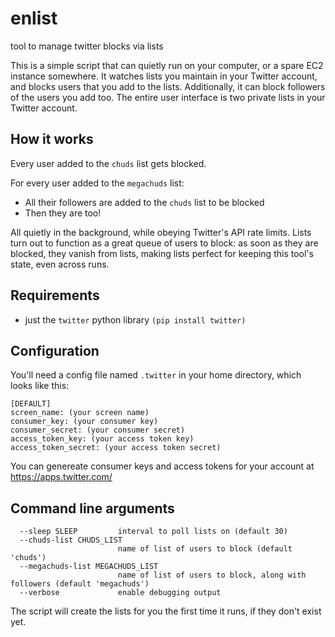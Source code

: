 # enlist
tool to manage twitter blocks via lists


This is a simple script that can quietly run on your computer, or a spare EC2 instance somewhere. It watches lists you maintain in your Twitter account, and blocks users that you add to the lists. Additionally, it can block followers of the users you add too. The entire user interface is two private lists in your Twitter account.

## How it works
Every user added to the `chuds` list gets blocked.

For every user added to the `megachuds` list:
 - All their followers are added to the `chuds` list to be blocked
 - Then they are too!
 
All quietly in the background, while obeying Twitter's API rate limits. Lists turn out to function as a great queue of users to block: as soon as they are blocked, they vanish from lists, making lists perfect for keeping this tool's state, even across runs.

## Requirements
 - just the `twitter` python library `(pip install twitter)`

## Configuration
You'll need a config file named `.twitter` in your home directory, which looks like this:
```
[DEFAULT]
screen_name: (your screen name)
consumer_key: (your consumer key)
consumer_secret: (your consumer secret)
access_token_key: (your access token key)
access_token_secret: (your access token secret)
```

You can genereate consumer keys and access tokens for your account at https://apps.twitter.com/

## Command line arguments
```
  --sleep SLEEP         interval to poll lists on (default 30)
  --chuds-list CHUDS_LIST
                        name of list of users to block (default 'chuds')
  --megachuds-list MEGACHUDS_LIST
                        name of list of users to block, along with followers (default 'megachuds')
  --verbose             enable debugging output
```

The script will create the lists for you the first time it runs, if they don't exist yet.
